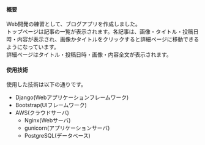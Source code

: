#### 概要
Web開発の練習として、ブログアプリを作成しました。  
トップページは記事の一覧が表示されます。各記事は、画像・タイトル・投稿日時・内容が表示され、画像かタイトルをクリックすると詳細ページに移動できるようになっています。  
詳細ページはタイトル・投稿日時・画像・内容全文が表示されます。  


#### 使用技術
使用した技術は以下の通りです。
- Django(Webアプリケーションフレームワーク)
- Bootstrap(UIフレームワーク)
- AWS(クラウドサーバ)
  - Nginx(Webサーバ)
  - gunicorn(アプリケーションサーバ)
  - PostgreSQL(データベース)
